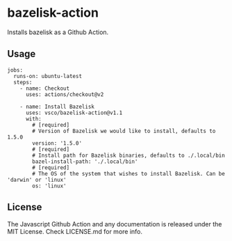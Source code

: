 # bazelisk-action

Installs bazelisk as a Github Action.

## Usage

```
jobs:
  runs-on: ubuntu-latest
  steps:
    - name: Checkout
      uses: actions/checkout@v2
      
    - name: Install Bazelisk
      uses: vsco/bazelisk-action@v1.1
      with:
        # [required]
        # Version of Bazelisk we would like to install, defaults to 1.5.0
        version: '1.5.0'
        # [required]
        # Install path for Bazelisk binaries, defaults to ./.local/bin
        bazel-install-path: './.local/bin'
        # [required]
        # The OS of the system that wishes to install Bazelisk. Can be 'darwin' or 'linux'
        os: 'linux'
```

## License

The Javascript Github Action and any documentation is released under the MIT License.
Check LICENSE.md for more info.
